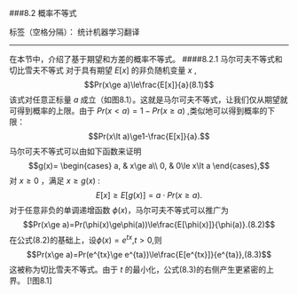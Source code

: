 ﻿###8.2 概率不等式

标签（空格分隔）： 统计机器学习翻译

---

在本节中，介绍了基于期望和方差的概率不等式。
####8.2.1 马尔可夫不等式和切比雪夫不等式
对于具有期望 $E[x]$ 的非负随机变量 $x$ ,
$$Pr(x\ge a)\le\frac{E[x]}{a}(8.1)$$
该式对任意正标量 $a$ 成立（如图8.1）。这就是马尔可夫不等式，让我们仅从期望就可得到概率的上限。由于 $Pr(x\lt a)=1-Pr(x\ge a)$ ,类似地可以得到概率的下限：
$$Pr(x\lt a)\ge1-\frac{E[x]}{a}.$$
马尔可夫不等式可以由如下函数来证明
$$g(x)=
\begin{cases}
a, & x\ge a\\
0, & 0\le x\lt a
\end{cases},$$
对 $x\ge0$ ，满足 $x\ge g(x)$ :
$$E[x]\ge E[g(x)]=a\cdot Pr(x\ge a).$$
对于任意非负的单调递增函数 $\phi(x)$，马尔可夫不等式可以推广为
$$Pr(x\ge a)=Pr(\phi(x)\ge\phi(a))\le\frac{E[\phi(x)]}{\phi(a)}.(8.2)$$
在公式(8.2)的基础上，设$\phi(x)=e^{tx}$,$t\gt0$,则
$$Pr(x\ge a)=Pr(e^{tx}\ge e^{ta})\le\frac{E[e^{tx}]}{e^{ta}},(8.3)$$
这被称为切比雪夫不等式。由于 $t$ 的最小化，公式(8.3)的右侧产生更紧密的上界。
[!图8.1]






